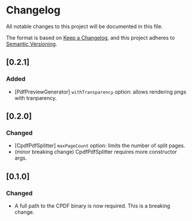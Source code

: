 # Changelog
All notable changes to this project will be documented in this file.

The format is based on [Keep a Changelog](https://keepachangelog.com/en/1.0.0/),
and this project adheres to [Semantic Versioning](https://semver.org/spec/v2.0.0.html).

## [0.2.1]
### Added
- [PdfPreviewGenerator] `withTransparency` option: allows rendering pngs with tranparency.

## [0.2.0]
### Changed
- [CpdfPdfSplitter] `maxPageCount` option: limits the number of split pages.
- (minor breaking change) CpdfPdfSplitter requires more constructor args. 

## [0.1.0]
### Changed
- A full path to the CPDF binary is now required. This is a breaking change.
